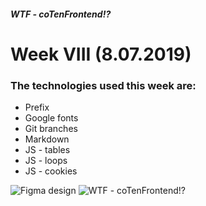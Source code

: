 ##### WTF - coTenFrontend!?
# Week VIII (8.07.2019) 



### The technologies used this week are:
* Prefix
* Google fonts
* Git branches
* Markdown
* JS - tables
* JS - loops
* JS - cookies

![Figma design](https://www.figma.com/file/q2ben5erKdPiPtsvOeNYDb/Product-Design-Kit-1.0-3.12.2018)
![WTF - coTenFrontend!?](https://edu.devstyle.pl/wp-content/uploads/2019/03/wtf-wpidea.png) 
